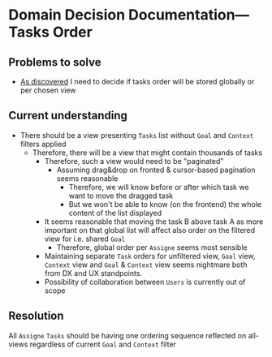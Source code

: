 # Domain Decision Documentation—Tasks Order

## Problems to solve

* [As discovered](DDD-tasks.md) I need to decide if tasks order will be stored globally or per chosen view

## Current understanding

* There should be a view presenting `Tasks` list without `Goal` and `Context` filters applied
    * Therefore, there will be a view that might contain thousands of tasks
        * Therefore, such a view would need to be "paginated"
            * Assuming drag&drop on fronted & cursor-based pagination seems reasonable
                * Therefore, we will know before or after which task we want to move the dragged task
                * But we won't be able to know (on the frontend) the whole content of the list displayed
        * It seems reasonable that moving the task B above task A as more important on that global list will affect also
          order on the filtered view for i.e. shared `Goal`
            * Therefore, global order per `Assigne` seems most sensible
        * Maintaining separate `Task` orders for unfiltered view, `Goal` view, `Context` view and `Goal` & `Context`
          view seems nightmare both from DX and UX standpoints.
        * Possibility of collaboration between `Users` is currently out of scope

## Resolution

All `Assigne` `Tasks` should be having one ordering sequence reflected on all-views regardless of current `Goal` and
`Context` filter


